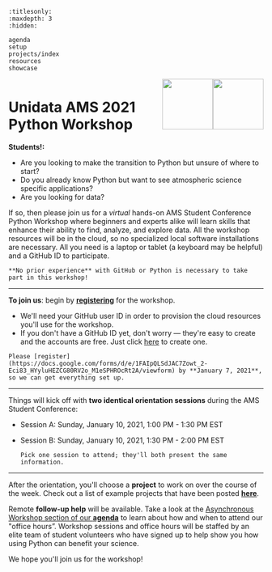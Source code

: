 ```{toctree}
:titlesonly:
:maxdepth: 3
:hidden:

agenda
setup
projects/index
resources
showcase
```
<!-- The empty image line "![]()" is so the html aligns the imbedded images properly with the title.  It's really finicky and not exactly how I'd like it, but it renders okay. -->
![]()
<img style="float:right;width:100px;" src="https://www.unidata.ucar.edu/blog_content/images/logos/ams_2021.png">
<img style="float:right;width:100px;" src="https://www.unidata.ucar.edu/blog_content/images/logos/python-logo.png">

Unidata AMS 2021 Python Workshop
================================

**Students!:**
* Are you looking to make the transition to Python but unsure of where to start? 
* Do you already know Python but want to see atmospheric science specific applications? 
* Are you looking for data? 

If so, then please join us for a *virtual* hands-on AMS Student Conference Python Workshop where beginners and experts alike will learn skills that enhance their ability to find, analyze, and explore data. All the workshop resources will be in the cloud, so no specialized local software installations are necessary. All you need is a laptop or tablet (a keyboard may be helpful) and a GitHub ID to participate.

```{note}
**No prior experience** with GitHub or Python is necessary to take part in this workshop!
```

--- 

**To join us**: begin by [**registering**](https://docs.google.com/forms/d/e/1FAIpQLSdJAC7Zowt_2-Eci83_HYyluHEZCG80RV2o_M1eSPHROcRt2A/viewform) for the workshop. 
* We'll need your GitHub user ID in order to provision the cloud resources you'll use for the workshop. 
* If you don't have a GitHub ID yet, don't worry — they're easy to create and the accounts are free. Just click [here](https://github.com/join) to create one.

```{attention}
Please [register](https://docs.google.com/forms/d/e/1FAIpQLSdJAC7Zowt_2-Eci83_HYyluHEZCG80RV2o_M1eSPHROcRt2A/viewform) by **January 7, 2021**, so we can get everything set up.
```

--- 

Things will kick off with **two identical orientation sessions** during the AMS Student Conference:

* Session A: Sunday, January 10, 2021, 1:00 PM - 1:30 PM EST
* Session B: Sunday, January 10, 2021, 1:30 PM - 2:00 PM EST

  ```{tip}
  Pick one session to attend; they'll both present the same information.
  ```

---

After the orientation, you'll choose a **project** to work on over the course of the week.  Check out a list of example projects that have been posted [**here**](projects/index.md).

<!-- For some reason, sphynx or our theme does not like linking to a subsection in another page: ie. (agenda.md#post-ams), so I am using the active webpage link instead to link to the subsection for the office hours below. -->
Remote **follow-up help** will be available.  Take a look at the [Asynchronous Workshop section of our **agenda**](https://unidata.github.io/pyaos-ams-2021/agenda.html#asynchronous-workshop-br-span-class-subhead-throughout-the-week-of-ams-br-january-10th-january-14th-2021-span) to learn about how and when to attend our "office hours”. Workshop sessions and office hours will be staffed by an elite team of student volunteers who have signed up to help show you how using Python can benefit your science.


We hope you'll join us for the workshop!
